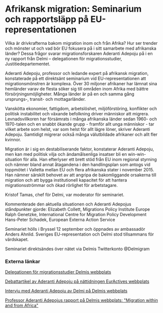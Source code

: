 # Afrikansk migration: Seminarium och rapportsläpp på EU-representationen

Vilka är drivkrafterna bakom migration inom och från Afrika? Hur ser trender och mönster ut och vad bör EU fokusera på i sitt samarbete med afrikanska länder? Dessa frågor svarar migrationsforskaren Aderanti Adepoju på i en ny rapport från Delmi – delegationen för migrationsstudier, Justitiedepartementet.

Aderanti Adepoju, professor och ledande expert på afrikansk migration, konstaterade på ett direktsänt seminarium vid EU-representationen att migrationsmönstren är komplexa. Över 30 miljoner afrikaner har lämnat sina hemländer varav de flesta söker sig till områden inom Afrika med bättre försörjningsmöjligheter. Många länder är på en och samma gång ursprungs-, transit- och mottagarländer.

Vanskötta ekonomier, fattigdom, arbetslöshet, miljöförstöring, konflikter och politisk instabilitet och växande befolkning driver människor att migrera. Levnadsvillkoren har försämrats i många afrikanska länder sedan 1960- och 1970-talen och en snabbt ökande grupp - framför allt unga människor - tar vilket arbete som helst, var som helst för allt lägre löner, skriver Aderanti Adepoju. Samtidigt migrerar också många välutbildade afrikaner och allt fler kvinnor.

Migration är i sig en destabiliserande faktor, konstaterar Aderanti Adepoju, men kan med politisk vilja och ändamålsenliga insatser bli en win-win-situation för alla. Han efterlyser ett brett stöd från EU inom regional styrning och nämner bland annat åtagandena i den handlingsplan som antogs vid toppmötet i Valletta mellan EU och flera afrikanska stater i november 2015. Han nämner särskilt behovet av att angripa de bakomliggande orsakerna till migration och att bygga institutionell kapacitet för att hantera migrationsströmmar och ökad rörlighet för arbetstagare.

Kristof Tamas, chef för Delmi, var moderator för seminariet.

Kommenterade den aktuella situationen och Aderanti Adepojus ståndpunkter gjorde:
Elizabeth Collett, Migrations Policy Institute Europe
Ralph Genetzke, International Centre for Migration Policy Development
Hans-Peter Schadek, European Externa Action Service

Seminariet hölls i Bryssel 12 september och öppnades av ambassadör Anders Ahnlid. Sveriges EU-representation och Delmi stod tillsammans för värdskapet.

Seminariet direktsändes över nätet via Delmis Twitterkonto @Delmigram

### Externa länkar

[Delegationen för migrationsstudier Delmis webbplats](http://www.delmi.se/ "Delmi")

[Debattartikel av Aderanti Adepoju på nättidningen EurActives webbplats](https://www.euractiv.com/section/development-policy/opinion/eu-should-focus-more-on-regional-governance-in-africa/ "Debattartikel")

[Intervju med Aderanti Adepoju av Delmi på Delmis webbplats](http://www.delmi.se/#!/nyheter/migration-en-blandad-valsignelse "Intervju")

[Professor Aderanti Adepojus rapport på Delmis webbplats: "Migration within and from Africa"](http://www.delmi.se/publikationer-seminarier#!/migration-fran-afrika-1 "Rapport på Delmis webbplats")
